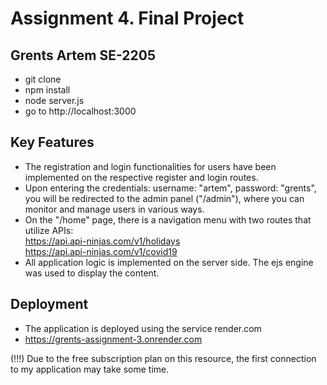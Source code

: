 # Assignment 4. Final Project
## Grents Artem SE-2205
- git clone 
- npm install
- node server.js
- go to http://localhost:3000


## Key Features
- The registration and login functionalities for users have been implemented on the respective register and login routes.
- Upon entering the credentials: username: "artem", password: "grents", you will be redirected to the admin panel ("/admin"), where you can monitor and manage users in various ways.
- On the "/home" page, there is a navigation menu with two routes that utilize APIs:  
  https://api.api-ninjas.com/v1/holidays  
  https://api.api-ninjas.com/v1/covid19
- All application logic is implemented on the server side. The ejs engine was used to display the content.

## Deployment

- The application is deployed using the service render.com
- https://grents-assignment-3.onrender.com
  
(!!!) Due to the free subscription plan on this resource, the first connection to my application may take some time.
